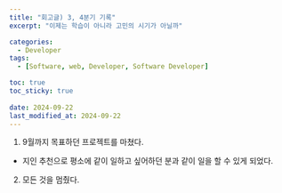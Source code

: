 ```yaml
---
title: "회고글) 3, 4분기 기록"
excerpt: "이제는 학습이 아니라 고민의 시기가 아닐까"

categories:
  - Developer
tags:
  - [Software, web, Developer, Software Developer]

toc: true
toc_sticky: true
 
date: 2024-09-22
last_modified_at: 2024-09-22
---   
```


1. 9월까지 목표하던 프로젝트를 마쳤다.
- 지인 추천으로 평소에 같이 일하고 싶어하던 분과 같이 일을 할 수 있게 되었다. 


2. 모든 것을 멈췄다.

